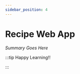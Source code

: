 ```yaml
---
sidebar_position: 4
---
```


# Recipe Web App

_Summary Goes Here_

:::tip Happy Learning!!

<QuestButton text="Go To Quest" />

:::


